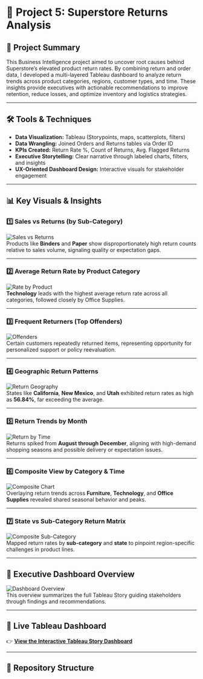 # 🔁 Project 5: Superstore Returns Analysis

## 📌 Project Summary  
This Business Intelligence project aimed to uncover root causes behind Superstore’s elevated product return rates. By combining return and order data, I developed a multi-layered Tableau dashboard to analyze return trends across product categories, regions, customer types, and time. These insights provide executives with actionable recommendations to improve retention, reduce losses, and optimize inventory and logistics strategies.

---

## 🛠️ Tools & Techniques  
- **Data Visualization:** Tableau (Storypoints, maps, scatterplots, filters)  
- **Data Wrangling:** Joined Orders and Returns tables via Order ID  
- **KPIs Created:** Return Rate %, Count of Returns, Avg. Flagged Returns  
- **Executive Storytelling:** Clear narrative through labeled charts, filters, and insights  
- **UX-Oriented Dashboard Design:** Interactive visuals for stakeholder engagement  

---

## 📊 Key Visuals & Insights  

### 1️⃣ Sales vs Returns (by Sub-Category)  
![Sales vs Returns](./screenshots/1.%20Sales%20vs%20Returns.png)  
Products like **Binders** and **Paper** show disproportionately high return counts relative to sales volume, signaling quality or expectation gaps.

---

### 2️⃣ Average Return Rate by Product Category  
![Rate by Product](./screenshots/2.%20Rate%20by%20Product.png)  
**Technology** leads with the highest average return rate across all categories, followed closely by Office Supplies.

---

### 3️⃣ Frequent Returners (Top Offenders)  
![Offenders](./screenshots/3.%20Offenders.png)  
Certain customers repeatedly returned items, representing opportunity for personalized support or policy reevaluation.

---

### 4️⃣ Geographic Return Patterns  
![Return Geography](./screenshots/4.%20Return%20Geography.png)  
States like **California**, **New Mexico**, and **Utah** exhibited return rates as high as **56.84%**, far exceeding the average.

---

### 5️⃣ Return Trends by Month  
![Return by Time](./screenshots/5.%20Return%20by%20Time.png)  
Returns spiked from **August through December**, aligning with high-demand shopping seasons and possible delivery or expectation issues.

---

### 6️⃣ Composite View by Category & Time  
![Composite Chart](./screenshots/6.%20%20Composite%20Chart.png)  
Overlaying return trends across **Furniture**, **Technology**, and **Office Supplies** revealed shared seasonal behavior and peaks.

---

### 7️⃣ State vs Sub-Category Return Matrix  
![Composite Sub-Category](./screenshots/7.%20Composite%20(Sub-Category).png)  
Mapped return rates by **sub-category** and **state** to pinpoint region-specific challenges in product lines.

---

## 🧠 Executive Dashboard Overview  
![Dashboard Overview](./screenshots/Superstore%20Return%20Analysis.png)  
This overview summarizes the full Tableau Story guiding stakeholders through findings and recommendations.

---

## 🔗 Live Tableau Dashboard  
👉 **[View the Interactive Tableau Story Dashboard](https://public.tableau.com/views/Project5AllenC/Story1?:language=en-US&:sid=&:redirect=auth&:display_count=n&:origin=viz_share_link)**

---

## 📂 Repository Structure  
